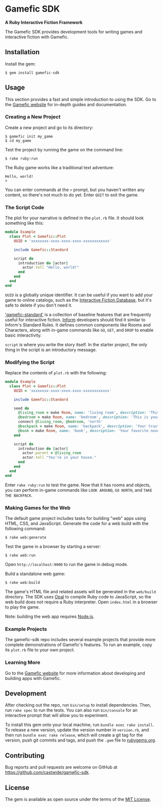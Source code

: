 # Gamefic SDK

**A Ruby Interactive Fiction Framework**

The Gamefic SDK provides development tools for writing games and interactive fiction with Gamefic.

## Installation

Install the gem:

    $ gem install gamefic-sdk

## Usage

This section provides a fast and simple introduction to using the SDK. Go to
the [Gamefic website](https://gamefic.com) for in-depth guides and
documentation.

### Creating a New Project

Create a new project and go to its directory:

    $ gamefic init my_game
    $ cd my_game

Test the project by running the game on the command line:

    $ rake ruby:run

The Ruby game works like a traditional text adventure:

    Hello, world!
    >

You can enter commands at the `>` prompt, but you haven't written any content,
so there's not much to do yet. Enter `QUIT` to exit the game.

### The Script Code

The plot for your narrative is defined in the `plot.rb` file. It should look
something like this:

```ruby
module Example
  class Plot < Gamefic::Plot
    UUID = 'xxxxxxxx-xxxx-xxxx-xxxx-xxxxxxxxxxxx'

    include Gamefic::Standard

    script do
      introduction do |actor|
        actor.tell "Hello, world!"
      end
    end
  end
end
```

`UUID` is a globally unique identifier. It can be useful if you want to
add your game to online catalogs, such as the [Interactive Fiction Database](https://ifdb.tads.org/),
but it's safe to delete if you don't need it.

['gamefic-standard'](https://github.com/castwide/gamefic-standard) is a collection
of baseline features that are frequently useful for interactive fiction. [Inform](http://inform7.com/)
developers should find it similar to Inform's Standard Rules. It defines common
components like Rooms and Characters, along with in-game commands like `GO`,
`GET`, and `DROP` to enable basic interactivity.

`script` is where you write the story itself. In the starter project,
the only thing in the script is an introductory message.

### Modifying the Script

Replace the contents of `plot.rb` with the following:

```ruby
module Example
  class Plot < Gamefic::Plot
    UUID = 'xxxxxxxx-xxxx-xxxx-xxxx-xxxxxxxxxxxx'

    include Gamefic::Standard

    seed do
      @living_room = make Room, name: 'living room', description: 'This is your living room.'
      @bedroom = make Room, name: 'bedroom', description: 'This is your bedroom.'
      connect @living_room, @bedroom, 'north'
      @backpack = make Room, name: 'backpack', description: 'Your trusty backpack.', parent: @bedroom
      @book = make Room, name: 'book', description: 'Your favorite novel.', parent: @living_room
    end

    script do
      introduction do |actor|
        actor.parent = @living_room
        actor.tell "You're in your house."
      end
    end
  end
end
```

Enter `rake ruby:run` to test the game. Now that it has rooms and objects, you
can perform in-game commands like `LOOK AROUND`, `GO NORTH`, and `TAKE THE BACKPACK`.

### Making Games for the Web

The default game project includes tasks for building "web" apps using HTML,
CSS, and JavaScript. Generate the code for a web build with the following
command:

```
$ rake web:generate
```

Test the game in a browser by starting a server:

```
$ rake web:run
```

Open `http://localhost:9000` to run the game in debug mode.

Build a standalone web game:

```
$ rake web:build
```

The game's HTML file and related assets will be generated in the
`web/build` directory. The SDK uses [Opal](https://github.com/opal/opal)
to compile Ruby code to JavaScript, so the web build does not require a
Ruby interpreter. Open `index.html` in a browser to play the game.

Note: building the web app requires [Node.js](https://nodejs.org).

### Example Projects

The gamefic-sdk repo includes several example projects that provide more
complete demonstrations of Gamefic's features. To run an example, copy
its `plot.rb` file to your own project.

### Learning More

Go to the [Gamefic website](https://gamefic.com) for more information about
developing and building apps with Gamefic.

## Development

After checking out the repo, run `bin/setup` to install dependencies. Then, run `rake spec` to run the tests. You can also run `bin/console` for an interactive prompt that will allow you to experiment.

To install this gem onto your local machine, run `bundle exec rake install`. To release a new version, update the version number in `version.rb`, and then run `bundle exec rake release`, which will create a git tag for the version, push git commits and tags, and push the `.gem` file to [rubygems.org](https://rubygems.org).

## Contributing

Bug reports and pull requests are welcome on GitHub at https://github.com/castwide/gamefic-sdk.

## License

The gem is available as open source under the terms of the [MIT License](https://opensource.org/licenses/MIT).
